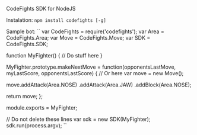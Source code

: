 CodeFights SDK for NodeJS

Instalation:
``
npm install codefights [-g]
``

Sample bot:
``
var CodeFights = require('codefights');
var Area = CodeFights.Area;
var Move = CodeFights.Move;
var SDK = CodeFights.SDK;

function MyFighter() {
  // Do stuff here
}

MyFighter.prototype.makeNextMove = function(opponentsLastMove, myLastScore, opponentsLastScore) {
  // Or here
  var move = new Move();

  move.addAttack(Area.NOSE)
      .addAttack(Area.JAW)
      .addBlock(Area.NOSE);

  return move;
};

module.exports = MyFighter;

// Do not delete these lines
var sdk = new SDK(MyFighter);
sdk.run(process.argv);
``